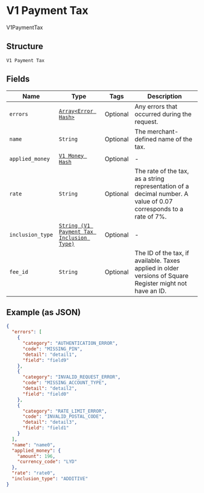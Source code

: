 
# V1 Payment Tax

V1PaymentTax

## Structure

`V1 Payment Tax`

## Fields

| Name | Type | Tags | Description |
|  --- | --- | --- | --- |
| `errors` | [`Array<Error Hash>`](../../doc/models/error.md) | Optional | Any errors that occurred during the request. |
| `name` | `String` | Optional | The merchant-defined name of the tax. |
| `applied_money` | [`V1 Money Hash`](../../doc/models/v1-money.md) | Optional | - |
| `rate` | `String` | Optional | The rate of the tax, as a string representation of a decimal number. A value of 0.07 corresponds to a rate of 7%. |
| `inclusion_type` | [`String (V1 Payment Tax Inclusion Type)`](../../doc/models/v1-payment-tax-inclusion-type.md) | Optional | - |
| `fee_id` | `String` | Optional | The ID of the tax, if available. Taxes applied in older versions of Square Register might not have an ID. |

## Example (as JSON)

```json
{
  "errors": [
    {
      "category": "AUTHENTICATION_ERROR",
      "code": "MISSING_PIN",
      "detail": "detail1",
      "field": "field9"
    },
    {
      "category": "INVALID_REQUEST_ERROR",
      "code": "MISSING_ACCOUNT_TYPE",
      "detail": "detail2",
      "field": "field0"
    },
    {
      "category": "RATE_LIMIT_ERROR",
      "code": "INVALID_POSTAL_CODE",
      "detail": "detail3",
      "field": "field1"
    }
  ],
  "name": "name0",
  "applied_money": {
    "amount": 196,
    "currency_code": "LYD"
  },
  "rate": "rate0",
  "inclusion_type": "ADDITIVE"
}
```

